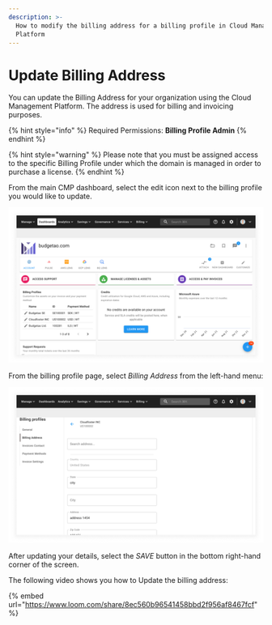 ```yaml
---
description: >-
  How to modify the billing address for a billing profile in Cloud Management
  Platform
---
```


# Update Billing Address

You can update the Billing Address for your organization using the Cloud Management Platform. The address is used for billing and invoicing purposes.

{% hint style="info" %}
Required Permissions: **Billing Profile Admin**
{% endhint %}

{% hint style="warning" %}
Please note that you must be assigned access to the specific Billing Profile under which the domain is managed in order to purchase a license.
{% endhint %}

From the main CMP dashboard, select the edit icon next to the billing profile you would like to update.

![A screenshot of the CMP dashboard](../.gitbook/assets/dashboard.png)

From the billing profile page, select _Billing Address_ from the left-hand menu:

![A screenshot of the _Billing Address_ screen](../.gitbook/assets/billing-address-screen.png)

After updating your details, select the _SAVE_ button in the bottom right-hand corner of the screen.

The following video shows you how to Update the billing address:

{% embed url="https://www.loom.com/share/8ec560b96541458bbd2f956af8467fcf" %}
